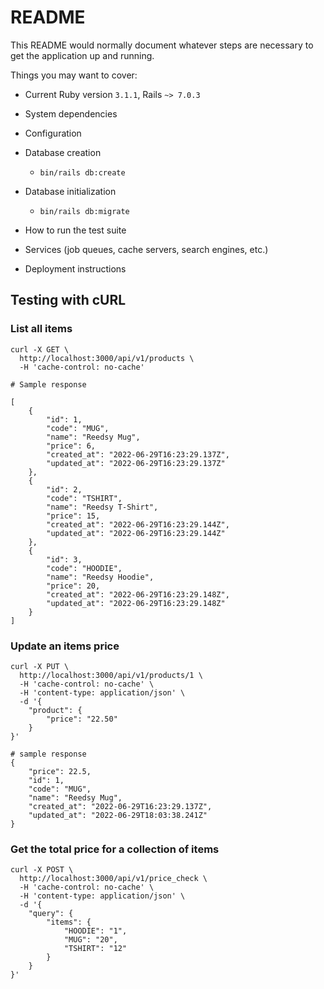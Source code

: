 # README

This README would normally document whatever steps are necessary to get the
application up and running.

Things you may want to cover:

- Current Ruby version `3.1.1`, Rails `~> 7.0.3`

- System dependencies

- Configuration

- Database creation

  - `bin/rails db:create`

- Database initialization

  - `bin/rails db:migrate`

- How to run the test suite

- Services (job queues, cache servers, search engines, etc.)

- Deployment instructions

## Testing with cURL

### List all items

```
curl -X GET \
  http://localhost:3000/api/v1/products \
  -H 'cache-control: no-cache'

# Sample response

[
    {
        "id": 1,
        "code": "MUG",
        "name": "Reedsy Mug",
        "price": 6,
        "created_at": "2022-06-29T16:23:29.137Z",
        "updated_at": "2022-06-29T16:23:29.137Z"
    },
    {
        "id": 2,
        "code": "TSHIRT",
        "name": "Reedsy T-Shirt",
        "price": 15,
        "created_at": "2022-06-29T16:23:29.144Z",
        "updated_at": "2022-06-29T16:23:29.144Z"
    },
    {
        "id": 3,
        "code": "HOODIE",
        "name": "Reedsy Hoodie",
        "price": 20,
        "created_at": "2022-06-29T16:23:29.148Z",
        "updated_at": "2022-06-29T16:23:29.148Z"
    }
]
```

### Update an items price

```
curl -X PUT \
  http://localhost:3000/api/v1/products/1 \
  -H 'cache-control: no-cache' \
  -H 'content-type: application/json' \
  -d '{
	"product": {
		"price": "22.50"
	}
}'

# sample response
{
    "price": 22.5,
    "id": 1,
    "code": "MUG",
    "name": "Reedsy Mug",
    "created_at": "2022-06-29T16:23:29.137Z",
    "updated_at": "2022-06-29T18:03:38.241Z"
}
```

### Get the total price for a collection of items

```
curl -X POST \
  http://localhost:3000/api/v1/price_check \
  -H 'cache-control: no-cache' \
  -H 'content-type: application/json' \
  -d '{
	"query": {
		"items": {
			"HOODIE": "1",
			"MUG": "20",
			"TSHIRT": "12"
		}
	}
}'
```
